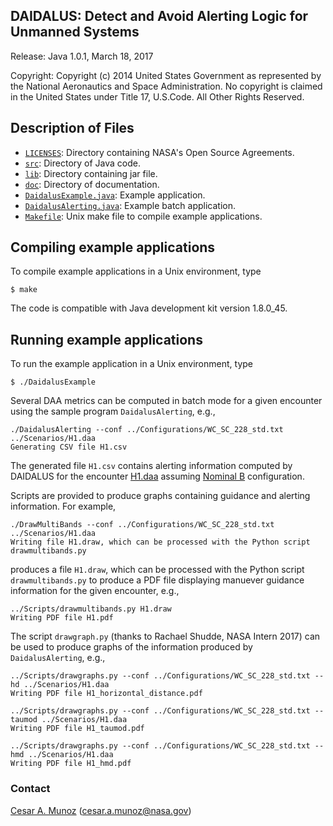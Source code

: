 DAIDALUS: Detect and Avoid Alerting Logic for Unmanned Systems
---------------------------------------------------------

Release: Java 1.0.1, March 18, 2017

Copyright: Copyright (c) 2014 United States Government as represented by 
the National Aeronautics and Space Administration.  No copyright 
is claimed in the United States under Title 17, U.S.Code. All Other 
Rights Reserved.

Description of Files
----------------

* [`LICENSES`](LICENSES): Directory containing NASA's Open Source Agreements.
* [`src`](src): Directory of Java code.
* [`lib`](lib): Directory containing jar file.
* [`doc`](doc): Directory of documentation.
* [`DaidalusExample.java`](src/DaidalusExample.java): Example application.
* [`DaidalusAlerting.java`](src/DaidalusAlerting.java): Example batch application.
* [`Makefile`](Makefile): Unix make file to compile example applications.

Compiling example applications
--------------------------

To compile example applications in a Unix environment, type

```
$ make 
```

The code is compatible with Java development kit version 1.8.0_45.

Running example applications
-------------------------

To run the example application in a Unix environment, type

```
$ ./DaidalusExample
```

Several DAA metrics can be computed in batch mode for a given encounter using the sample
program `DaidalusAlerting`, e.g.,

```
./DaidalusAlerting --conf ../Configurations/WC_SC_228_std.txt ../Scenarios/H1.daa
Generating CSV file H1.csv
```

The generated file `H1.csv` contains  alerting information computed by DAIDALUS
for the encounter [H1.daa](Scenarios/H1.daa) assuming [Nominal
B](Configurations/WC_SC_228_nom_b.txt) configuration.

Scripts are provided to produce graphs containing guidance and alerting
information. For example, 

```
./DrawMultiBands --conf ../Configurations/WC_SC_228_std.txt ../Scenarios/H1.daa
Writing file H1.draw, which can be processed with the Python script drawmultibands.py
```

produces a file `H1.draw`, which can be processed with the Python
script `drawmultibands.py` to produce a PDF file displaying manuever
guidance information for the given encounter, e.g.,

```
../Scripts/drawmultibands.py H1.draw
Writing PDF file H1.pdf
``` 

The script `drawgraph.py` (thanks to Rachael Shudde, NASA Intern
2017)  can be used to produce graphs of the information produced by
`DaidalusAlerting`, e.g.,

```
../Scripts/drawgraphs.py --conf ../Configurations/WC_SC_228_std.txt --hd ../Scenarios/H1.daa
Writing PDF file H1_horizontal_distance.pdf

../Scripts/drawgraphs.py --conf ../Configurations/WC_SC_228_std.txt --taumod ../Scenarios/H1.daa
Writing PDF file H1_taumod.pdf

../Scripts/drawgraphs.py --conf ../Configurations/WC_SC_228_std.txt --hmd ../Scenarios/H1.daa
Writing PDF file H1_hmd.pdf
```

### Contact

[Cesar A. Munoz](http://shemesh.larc.nasa.gov/people/cam) (cesar.a.munoz@nasa.gov)
